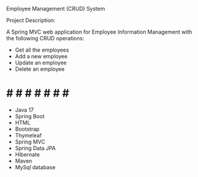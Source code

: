 Employee Management (CRUD) System

Project Description:

A Spring MVC web application for Employee Information Management with the following CRUD operations:

- Get all the employees
- Add a new employee
- Update an employee
- Delete an employee


# # # # # # # # # 
- Java 17
- Spring Boot
- HTML
- Bootstrap
- Thymeleaf
- Spring MVC
- Spring Data JPA
- Hibernate
- Maven 
- MySql database
